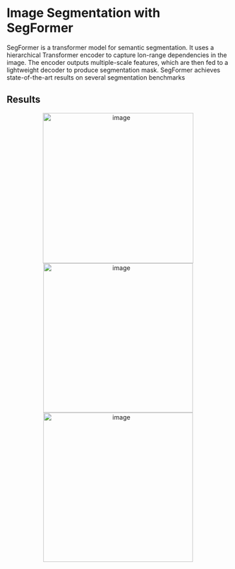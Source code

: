 # Image Segmentation with SegFormer

SegFormer is a transformer model for semantic segmentation. It uses a hierarchical Transformer encoder to capture lon-range dependencies in the image. The encoder outputs multiple-scale features, which are then fed to a lightweight decoder to produce segmentation mask. SegFormer achieves state-of-the-art results on several segmentation benchmarks

## Results
<p align = "center">
<img width="341" alt="image" src="https://github.com/user-attachments/assets/d4d54b8d-d34c-46bd-be77-23637467a1d1">
<img width="339" alt="image" src="https://github.com/user-attachments/assets/31ef08a8-344f-44f3-897a-6625397476a0">
<img width="339" alt="image" src="https://github.com/user-attachments/assets/16421bfc-0a91-4a5e-b905-817dd4a9735a">
</p>
